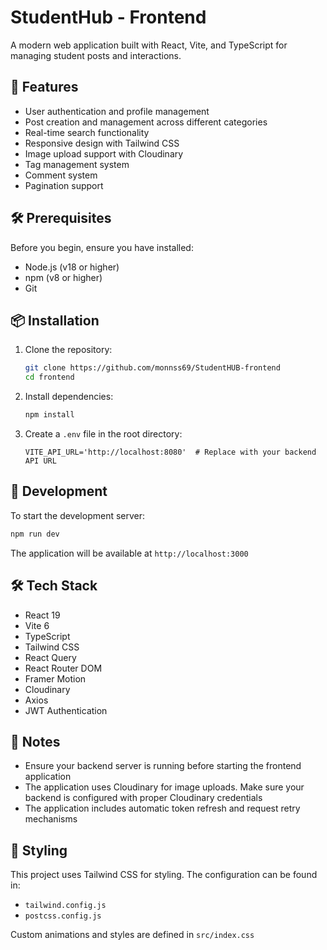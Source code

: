 # StudentHub - Frontend

A modern web application built with React, Vite, and TypeScript for managing student posts and interactions.

## 🚀 Features

- User authentication and profile management
- Post creation and management across different categories
- Real-time search functionality
- Responsive design with Tailwind CSS
- Image upload support with Cloudinary
- Tag management system
- Comment system
- Pagination support

## 🛠️ Prerequisites

Before you begin, ensure you have installed:
- Node.js (v18 or higher)
- npm (v8 or higher)
- Git

## 📦 Installation

1. Clone the repository:
   ```bash
   git clone https://github.com/monnss69/StudentHUB-frontend
   cd frontend
   ```

2. Install dependencies:
   ```bash
   npm install
   ```

3. Create a `.env` file in the root directory:
   ```env
   VITE_API_URL='http://localhost:8080'  # Replace with your backend API URL
   ```

## 🔧 Development

To start the development server:

```bash
npm run dev
```

The application will be available at `http://localhost:3000`

## 🛠️ Tech Stack

- React 19
- Vite 6
- TypeScript
- Tailwind CSS
- React Query
- React Router DOM
- Framer Motion
- Cloudinary
- Axios
- JWT Authentication

## 📝 Notes

- Ensure your backend server is running before starting the frontend application
- The application uses Cloudinary for image uploads. Make sure your backend is configured with proper Cloudinary credentials
- The application includes automatic token refresh and request retry mechanisms

## 🎨 Styling

This project uses Tailwind CSS for styling. The configuration can be found in:
- `tailwind.config.js`
- `postcss.config.js`

Custom animations and styles are defined in `src/index.css`
